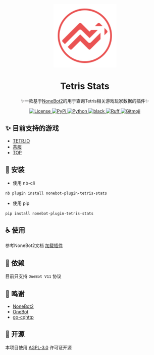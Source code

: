 <div align="center">

<p align="center">
  <img src="img/logo.svg" width="200" height="200" alt="logo" title="Tetris Stats"></a>
</p>

# Tetris Stats
✨一款基于[NoneBot2](https://github.com/nonebot/nonebot2)的用于查询Tetris相关游戏玩家数据的插件✨
</div>

<p align="center">
<a href="https://github.com/shoucandanghehe/nonebot-plugin-tetris-stats/blob/main/LICENSE">
  <img
    src="https://img.shields.io/github/license/shoucandanghehe/nonebot-plugin-tetris-stats"
    alt="License"
  />
</a>
<a href="https://pypi.python.org/pypi/nonebot-plugin-tetris-stats">
  <img 
    src="https://img.shields.io/pypi/v/nonebot-plugin-tetris-stats"
    alt="PyPi"
  />
</a>
<a href="https://www.python.org/">
  <img 
    src="https://img.shields.io/badge/Python-3.10+-blue"
    alt="Python"
  />
</a>
<a href="https://github.com/psf/black">
  <img 
    src="https://img.shields.io/badge/code%20style-black-000000.svg"
    alt="black"
  />
</a>
<a href="https://github.com/charliermarsh/ruff">
  <img 
    src="https://img.shields.io/endpoint?url=https://raw.githubusercontent.com/charliermarsh/ruff/main/assets/badge/v1.json"
    alt="Ruff"
  />
</a>
<a href="https://gitmoji.dev">
  <img
    src="https://img.shields.io/badge/gitmoji-%20😜%20😍-FFDD67.svg?style=flat-square"
    alt="Gitmoji"
  />
</a>
</p>

✨ 目前支持的游戏
----
* [TETR.IO](https://tetr.io/)
* [茶服](https://teatube.cn/tos/)
* [TOP](http://tetrisonline.pl/)

🚀 安装
----

* 使用 nb-cli
```
nb plugin install nonebot-plugin-tetris-stats
```

* 使用 pip
```
pip install nonebot-plugin-tetris-stats
```

♿️ 使用
----

参考NoneBot2文档 [加载插件](https://v2.nonebot.dev/docs/tutorial/plugin/load-plugin/)

📌 依赖
----

目前只支持 `OneBot V11` 协议

🎉 鸣谢
----

* [NoneBot2](https://v2.nonebot.dev/)
* [OneBot](https://onebot.dev/)
* [go-cqhttp](https://github.com/Mrs4s/go-cqhttp/)

📝 开源
----

本项目使用 [AGPL-3.0](https://github.com/shoucandanghehe/nonebot-plugin-tetris-stats/blob/main/LICENSE) 许可证开源
